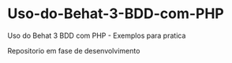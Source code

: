# Uso-do-Behat-3-BDD-com-PHP
Uso do Behat 3 BDD com PHP - Exemplos para pratica

Repositorio em fase de desenvolvimento
